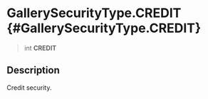GallerySecurityType.CREDIT {#GallerySecurityType.CREDIT}
==========================

> int **CREDIT**

Description
-----------

Credit security.

